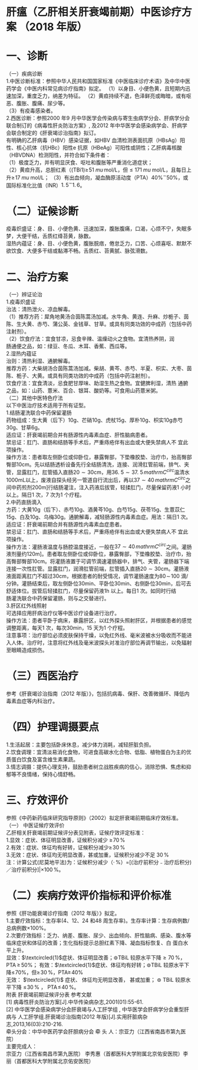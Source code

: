 # 肝瘟（乙肝相关肝衰竭前期）中医诊疗方案 （2018 年版）  
# 一、诊断  
（一）疾病诊断  
1.中医诊断标准：参照中华人民共和国国家标准《中医临床诊疗术语》及中华中医药学会《中医内科常见病诊疗指南》拟定。 （1）以身目、小便色黄，且短期内迅速加深，重度乏力，纳差为特征。 （2）黄疸持续不退，色泽鲜亮或晦暗，或有呕恶、腹胀、腹痛、尿少等。  
（3）有疫毒感染者。  
2.西医诊断：参照2000 年9 月中华医学会传染病与寄生虫病学分会、肝病学分会联合制订的《病毒性肝炎防治方案》, 及2012 年中华医学会感染病学会、肝病学会联合制定的《肝衰竭诊治指南》拟订。  
有明确的乙肝病毒（HBV）感染证据，如HBV 血清检测表面抗原（HBsAg）阳性、核心抗体（抗HBc）阳性e 抗原（HBeAg）可阳性或阴性；乙肝病毒核酸（HBVDNA）检测阳性，并符合如下条件者：  
（1）极度乏力，并有明显厌食、呕吐和腹胀等严重消化道症状；  
（2）黄疸升高，总胆红素（$(\mathrm{TBi}1)\geqslant\!51\ mu\,\mathrm{mol}/\mathrm{L}$，但${\leqslant}171\;mu\;\mathrm{mol}/\mathrm{L}$，且每日上升$\geqslant\!17\;mu\;\mathrm{mol}/\mathrm{L}$； （3）有出血倾向，凝血酶原活动度（PTA）$40\%^{\sim}50\%$，或国际标准化比值（INR）$1.\,5^{\sim}1.\,6$。  
# （二）证候诊断  
疫毒炽盛证：身、目、小便色黄、迅速加深，腹胀腹痛，口渴，心烦不宁，失眠多梦，大便干结，舌质红绛苔黄，脉数。  
湿热内蕴证：身、目、小便色黄，腹胀脘痞，倦怠乏力，口苦、心烦喜呕、默默不欲饮食、大便多干结或黏滞不畅。舌质红、苔黄腻、脉弦滑数。  
# 二、治疗方案  
（一）辨证论治  
1.疫毒炽盛证  
治法：清热泄火、凉血解毒。  
（1）推荐方药：犀角地黄汤合茵陈蒿汤加减。水牛角、黄连、升麻、炒栀子、茵陈、生大黄、赤芍、蒲公英、金钱草、甘草。或具有同类功效的中成药（包括中药注射剂）。  
（2）饮食疗法：宜食甘凉，忌食辛辣、温燥动火之食物。宜清热养阴，润  
肠通便之品，如：绿豆、冬瓜、木耳、香蕉、西瓜等。  
2.湿热内蕴证  
治则：清热利湿、通腑解毒。  
推荐方药：大柴胡汤合茵陈蒿汤加减。柴胡、黄芩、赤芍、半夏、枳实、大枣、茵陈、栀子、大黄。或具有同类功效的中成药（包括中药注射剂）。  
饮食疗法：宜食清淡，忌食肥甘厚味、助湿生热之食物。宜健脾利湿，清热 通腑之品，如：山药、薏米、百合、银耳、酸奶等。可食用山药薏米粥。  
（二）其他中医特色疗法  
以下中医治疗技术适用于所有证型。  
1.结肠灌洗联合中药保留灌肠  
药物组成：生大黄（后下）$10\mathrm{g}$、芒硝$10\mathrm{g}$、虎杖$15\mathrm{g}$、厚朴$10\mathrm{g}$、枳实$10\mathrm{g}$赤芍$30\mathrm{g}$、甘草$6\mathrm{g}$。  
适应证：肝衰竭前期合并有肠源性内毒素血症、肝性脑病患者。  
禁忌证：肛门、直肠和结肠等手术后，严重痔疮伴有出血或大便失禁病人不 宜此项操作。  
操作方法：患者取左侧卧位或仰卧位，暴露臀部，下垫橡胶垫、治疗巾，抬高臀部臀部10cm。先以结肠透析设备先行全结肠清洗，连接、润滑肛管前端，排气、夹管，显露肛门，肛管插入直肠$20{\sim}30\mathrm{cm}$，用$36.\ 5{\sim}37.\ 5\,mathrm{C}^{circ}$温清水$1000\mathrm{mL}$以上，废液自探头经另一管道自行流出后，再以$37{\sim}40\,mathrm{C}^{circ}$之间中药煎剂$200\mathrm{m}]$行结肠灌注，注入药液后拔管，轻揉肛门，尽量保留药液1 小时以上。隔日1 次，7 次为1 个疗程。  
2.中药直肠滴入  
方药：大黄$10\mathrm{g}$（后下）、赤芍$10\mathrm{g}$、酒黄芩$10\mathrm{g}$、白芍$15\mathrm{g}$、茯苓$15\mathrm{g}$、生薏苡仁$15\mathrm{g}$、白及$10\mathrm{g}$、乌梅$30\mathrm{g}$。通腑解毒，减轻肠源性内毒素血症。用法：隔日1 次。  
适应证：肝衰竭前期合并有肠源性内毒素血症患者。  
禁忌证：肛门、直肠和结肠等手术后，严重痔疮伴有出血或大便失禁病人不 宜此项操作。  
操作方法：灌肠液温度与肠腔温度接近，一般在$37{\sim}40\,mathrm{C}^{circ}$之间。灌肠液剂量约$120\mathrm{m}]$。患者取左侧卧位或仰卧位，暴露臀部，下垫橡胶垫、治疗巾，抬高臀部臀部$10\mathrm{cm}$。将灌肠液置于可调节滴速灌肠器中，排气、夹管，灌肠器下端连接一次性肛管。显露肛门，润滑肛管前端，肛管插入直肠$20{\sim}30\mathrm{cm}$。灌肠液液面距离肛门不超过$30{\mathrm{cm}}$，根据患者的耐受情况，调节灌肠速度为$80\!\sim\!100$ 滴/分钟。灌肠结束后，取左侧卧位30min、平卧位$30\mathrm{{m}i n}$、右侧卧位$30\mathrm{{m}i n}$，后可去舒适体位。拔管后轻揉肛门，尽量保留药液1h 以上。每日1 次。如同时行结  
肠灌洗联合中药保留灌肠，则与之交替进行。  
3.肝区红外线照射  
可选择应用肝病治疗仪等中医诊疗设备进行治疗。  
操作方法：患者平卧于病床，暴露肝区，以红外探头照射肝区，并根据患者的感觉调整距离，每天1 次，每次30min，15 天为1 个疗程。  
注意事项：治疗部位必须皮肤保持干燥，以免红外线、毫米波被水分吸收而不能进入人体。治疗时，注意将红外线及毫米波探头对准治疗部位再调节输出，以免辐射至眼睛造成损伤。  
# （三）西医治疗  
参考《肝衰竭诊治指南（2012 年版）》，包括抗病毒、保肝、改善微循环、降低内毒素血症等内科治疗。  
# （四）护理调摄要点  
1.生活起居：主要包括卧床休息，减少体力消耗，减轻肝脏负担。  
2.饮食调理：宜清淡易消化食物，可进食高碳水化合物、低脂、植物蛋白为主的优质蛋白饮食及富含维生素果蔬。  
3.情志调摄：提供心理支持，鼓励患者树立战胜疾病的信心，消除恐惧、焦虑和抑郁等不良情绪，保持心情舒畅。  
# 三、疗效评价  
参照《中药新药临床研究指导原则》（2002）拟定肝衰竭前期临床疗效标准。  
（一） 中医证候疗效评价  
乙肝相关肝衰竭前期证候评分表见附表，证候疗效评定标准：  
1.显效：症状、体征明显改善，证候积分减少 $\geqslant\!70\,\%$  
2.有效：症状、体征均有好转，证候积分减少$\geqslant\!30\,\%$  
3.无效：症状、体征均无明显改善，甚或加重，证候积分减少不足 $30\,\%$  
注：计算公式(尼莫地平法)为：证候积分减少（$\cdot\,\%$）$=$[(治疗前积分﹣治疗后积分)／治疗前积分]$|\times100\,\%$。  
# （二）疾病疗效评价指标和评价标准  
参照《肝功能衰竭诊疗指南（2012 年版）》拟定。  
1.主要疗效指标：生存率(4、12、24 和48 周生存率)。生存率计算：生存病例数/总病例数$\times100\%$。  
2.次要疗效指标：乏力、纳差、腹胀、尿少、出血倾向、肝性脑病、感染、腹水等临床症状和体征的改善；生化指标提示总胆红素下降、凝血指标恢复、白 蛋白水平上升。  
显效：$\textcircled{1}$症状、体征明显改善；$\circledcirc$TBiL 较原水平下降${\geqslant}70\,\%$，$\mathrm{PTA}\!\!\geqslant\!\!50\%$； 有效：$\textcircled{1}$症状、体征均有好转；$\circledcirc$TBiL 较原水平下降$\leqslant\!70\%$，但$\geqslant\!30\,\%$，PTA$\geqslant\!40\%$  
无效： $\textcircled{1}$ 症状、 体征均无明显改善， 甚或加重； $\circledcirc$ TBiL 较原水平下降 $\leqslant\!30\,\%$ ，
 $\mathrm{{PTA}}\!\leqslant\!40\,\%$。  
附表  肝衰竭前期证候评分表 
参考文献  
[1] 病毒性肝炎防治方案[J].中华传染病杂志,2001(01):55-61.  
[2]  中华医学会感染病学分会肝衰竭与人工肝学组 , 中华医学会肝病学分会重型肝病与 人工肝学组.肝衰竭诊治指南(2012 年版)[J].实用肝脏病杂志,2013,16(03):210-216.  
牵头分会：中华中医药学会肝胆病分会 牵 头 人：宗亚力（江西省南昌市第九医院）  
主要完成人：  
宗亚力（江西省南昌市第九医院） 李秀惠（首都医科大学附属北京佑安医院）李  丽（首都医科大学附属北京佑安医院）  
